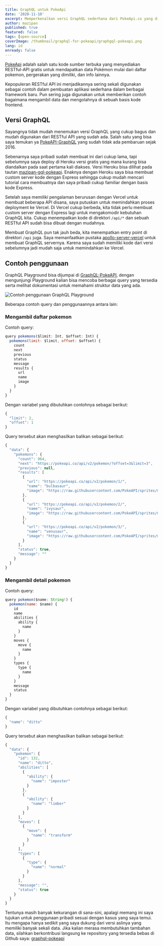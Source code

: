 ```yaml
---
title: GraphQL untuk PokeApi
date: '2020-11-10'
excerpt: Memperkenalkan versi GraphQL sederhana dari PokeApi.co yang di deploy ke Vercel
author: mazipan
published: true
featured: false
tags: [open-source]
coverImage: /thumbnail/graphql-for-pokeapi/graphgql-pokeapi.png
lang: id
enready: false
---
```


[PokeApi](https://github.com/PokeAPI/pokeapi) adalah salah satu kode sumber terbuka yang menyediakan RESTful-API gratis untuk mendapatkan data Pokémon mulai dari daftar pokemon, pergerakan yang dimiliki, dan info lainnya.

Kepopuleran RESTful API ini menjadikannya sering sekali digunakan sebagai contoh dalam pembuatan aplikasi sederhana dalam berbagai framework baru. Pun sering juga digunakan untuk memberikan contoh bagaimana mengambil data dan mengolahnya di sebuah basis kode frontend.

## Versi GraphQL

Sayangnya tidak mudah menemukan versi GraphQL yang cukup bagus dan mudah digunakan dari RESTful API yang sudah ada.
Salah satu yang bisa saya temukan ya [PokeAPI-GraphQL](https://github.com/patrickshaughnessy/PokeAPI-GraphQL) yang sudah tidak ada pembaruan sejak 2016.

Sebenarnya saya pribadi sudah membuat ini dari cukup lama, tapi sebelumnya saya deploy di Heroku versi gratis yang mana kurang bisa diandalkan pada saat pertama kali diakses.
Versi Heroku bisa dilihat pada tautan [mazipan-gql-pokeapi](https://mazipan-gql-pokeapi.herokuapp.com/graphql).
Enaknya dengan Heroku saya bisa membuat custom server kode dengan Express sehingga cukup mudah mencari tutorial cara membuatnya dan saya pribadi cukup familiar dengan basis kode Express.

Setelah saya memiliki pengalaman berurusan dengan Vercel untuk membuat beberapa API disana, saya putuskan untuk memindahkan proses deployment ke Vercel.
Di Vercel cukup berbeda, kita tidak perlu membuat custom server dengan Express lagi untuk mengakomodir kebutuhan GraphQL kita.
Cukup menempatkan kode di direktori `/api/*` dan sebuah RESTful API sudah bisa dibuat dengan mudahnya.

Membuat GraphQL pun tak jauh beda, kita menempatkan entry point di direktori `/api` juga.
Saya memanfaatkan pustaka [apollo-server-vercel](https://github.com/Saeris/apollo-server-vercel) untuk membuat GraphQL servernya.
Karena saya sudah memiliki kode dari versi sebelumnya jadi mudah saja untuk memindahkan ke Vercel.

## Contoh penggunaan

GraphQL Playground bisa dijumpai di [GraphQL-PokeAPI](https://graphql-pokeapi.vercel.app/api/graphql), dengan mengunjungi Playground kalian bisa mencoba berbagai query yang tersedia serta melihat dokumentasi untuk memahami struktur data yang ada.

![Contoh penggunaan GraphQL Playground](/thumbnail/graphql-for-pokeapi/query-graphql-pokeapi.png)

Beberapa contoh query dan penggunaannya antara lain:

### Mengambil daftar pokemon

Contoh query:

```js
query pokemons($limit: Int, $offset: Int) {
  pokemons(limit: $limit, offset: $offset) {
    count
    next
    previous
    status
    message
    results {
      url
      name
      image
    }
  }
}
```

Dengan variabel yang dibutuhkan contohnya sebagai berikut:

```js
{
  "limit": 2,
  "offset": 1
}
```

Query tersebut akan menghasilkan balikan sebagai berikut:

```js
{
  "data": {
    "pokemons": {
      "count": 964,
      "next": "https://pokeapi.co/api/v2/pokemon/?offset=3&limit=3",
      "previous": null,
      "results": [
        {
          "url": "https://pokeapi.co/api/v2/pokemon/1/",
          "name": "bulbasaur",
          "image": "https://raw.githubusercontent.com/PokeAPI/sprites/master/sprites/pokemon/1.png"
        },
        {
          "url": "https://pokeapi.co/api/v2/pokemon/2/",
          "name": "ivysaur",
          "image": "https://raw.githubusercontent.com/PokeAPI/sprites/master/sprites/pokemon/2.png"
        },
        {
          "url": "https://pokeapi.co/api/v2/pokemon/3/",
          "name": "venusaur",
          "image": "https://raw.githubusercontent.com/PokeAPI/sprites/master/sprites/pokemon/3.png"
        }
      ],
      "status": true,
      "message": ""
    }
  }
}
```

### Mengambil detail pokemon

Contoh query:

```js
query pokemon($name: String!) {
  pokemon(name: $name) {
    id
    name
    abilities {
      ability {
        name
      }
    }
    moves {
      move {
        name
      }
    }
    types {
      type {
        name
      }
    }
    message
    status
  }
}
```

Dengan variabel yang dibutuhkan contohnya sebagai berikut:

```js
{
  "name": "ditto"
}
```

Query tersebut akan menghasilkan balikan sebagai berikut:

```js
{
  "data": {
    "pokemon": {
      "id": 132,
      "name": "ditto",
      "abilities": [
        {
          "ability": {
            "name": "imposter"
          }
        },
        {
          "ability": {
            "name": "limber"
          }
        }
      ],
      "moves": [
        {
          "move": {
            "name": "transform"
          }
        }
      ],
      "types": [
        {
          "type": {
            "name": "normal"
          }
        }
      ],
      "message": "",
      "status": true
    }
  }
}
```

Tentunya masih banyak kekurangan di sana-sini, apalagi memang ini saya tujukan untuk penggunaan pribadi sesuai dengan kasus yang saya temui.
Itu mengapa hanya sedikit yang saya dukung dari versi aslinya yang memiliki banyak sekali data.
Jika kalian merasa membutuhkan tambahan data, silahkan berkontribusi langsung ke repository yang tersedia bebas di Github saya: [graphql-pokeapi](https://github.com/mazipan/graphql-pokeapi)
